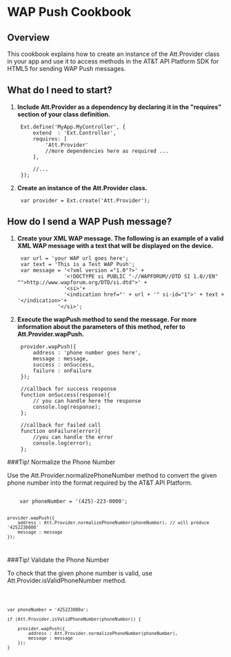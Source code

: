 WAP Push Cookbook
===

Overview
---
This cookbook explains how to create an instance of the Att.Provider class in your app and use it to access methods in the AT&T API Platform SDK for HTML5 for sending WAP Push messages.

What do I need to start?
---

1. **Include Att.Provider as a dependency by declaring it in the "requires" section of your class definition.**  


        Ext.define('MyApp.MyController', {
            extend  : 'Ext.Controller',
            requires: [
                'Att.Provider'
                //more dependencies here as required ...
            ],

            //...
        });

2. **Create an instance of the Att.Provider class.**

        var provider = Ext.create('Att.Provider');


How do I send a WAP Push message?
---

1. **Create your XML WAP message. The following is an example of a valid XML WAP message with a text that will be displayed on the device.**


        var url = 'your WAP url goes here';
        var text = 'This is a Test WAP Push';
        var message = '<?xml version ="1.0"?>' + 
                      '<!DOCTYPE si PUBLIC "-//WAPFORUM//DTD SI 1.0//EN" "">http://www.wapforum.org/DTD/si.dtd">' +
                      '<si>'+
                      '<indication href="' + url + '" si-id="1">' + text + '</indication>'+
                    '</si>';


2. **Execute the wapPush method to send the message. For more information about the parameters of this method, refer to Att.Provider.wapPush.** 


        provider.wapPush({
            address : 'phone number goes here',
            message : message,
            success : onSuccess,
            failure : onFailure
        });

        //callback for success response
        function onSuccess(response){
            // you can handle here the response
            console.log(response);
        };

        //callback for failed call
        function onFailure(error){
            //you can handle the error
            console.log(error);
        };


###Tip! Normalize the Phone Number

Use the Att.Provider.normalizePhoneNumber method to convert the given phone number into the format required by the AT&T API Platform.

<code>
    var phoneNumber = '(425)-223-0000';

    provider.wapPush({
        address : Att.Provider.normalizePhoneNumber(phoneNumber), // will produce '4252230000'
        message : message
    });    

</code> 


###Tip! Validate the Phone Number
  
To check that the given phone number is valid, use Att.Provider.isValidPhoneNumber method.

<code>

    var phoneNumber = '425223000a';

    if (Att.Provider.isValidPhoneNumber(phoneNumber)) {

        provider.wapPush({
            address : Att.Provider.normalizePhoneNumber(phoneNumber),
            message : message
        });    
    } 

</code>
